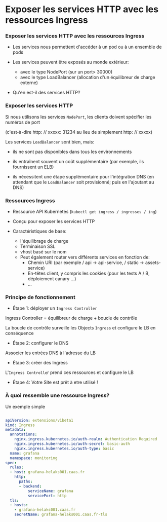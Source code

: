 # Exposer les services HTTP avec les ressources Ingress

### Exposer les services HTTP avec les ressources Ingress

- Les services nous permettent d'accéder à un pod ou à un ensemble de pods

- Les services peuvent être exposés au monde extérieur:
    - avec le type NodePort (sur un port> 30000)
    - avec le type LoadBalancer (allocation d'un équilibreur de charge externe)

- Qu'en est-il des services HTTP?


### Exposer les services HTTP

Si nous utilisons les services `NodePort`, les clients doivent spécifier les numéros de port

(c'est-à-dire http: // xxxxx: 31234 au lieu de simplement http: // xxxxx)

Les services `LoadBalancer` sont bien, mais:

- ils ne sont pas disponibles dans tous les environnements

- ils entraînent souvent un coût supplémentaire (par exemple, ils fournissent un ELB)

- ils nécessitent une étape supplémentaire pour l'intégration DNS
(en attendant que le `LoadBalancer` soit provisionné; puis en l'ajoutant au DNS)


### Ressources Ingress

- Ressource API Kubernetes (`kubectl get ingress / ingresses / ing`)

- Conçu pour exposer les services HTTP

- Caractéristiques de base:
    - l'équilibrage de charge
    - Terminaison SSL
    - vhost basé sur le nom
    - Peut également router vers différents services en fonction de:
        - Chemin URI (par exemple / api → api-service, / static → assets-service)
        - En-têtes client, y compris les cookies (pour les tests A / B, déploiement canary ...)
        - ...

### Principe de fonctionnement

- Étape 1: déployer un `Ingress Controller`

Ingress Controller = équilibreur de charge + boucle de contrôle

La boucle de contrôle surveille les Objects `Ingress` et configure le LB en conséquence

- Étape 2: configurer le DNS

Associer les entrées DNS à l'adresse du LB


- Étape 3: créer des Ingress

L'`Ingress Controlle`r prend ces ressources et configure le LB

- Étape 4: Votre Site est prêt à etre utilisé !


### À quoi ressemble une ressource Ingress?


Un exemple simple

```yaml

apiVersion: extensions/v1beta1
kind: Ingress
metadata:
  annotations:
    nginx.ingress.kubernetes.io/auth-realm: Authentication Required
    nginx.ingress.kubernetes.io/auth-secret: basic-auth
    nginx.ingress.kubernetes.io/auth-type: basic
  name: grafana
  namespace: monitoring
spec:
  rules:
  - host: grafana-helaks001.caas.fr
    http:
      paths:
      - backend:
          serviceName: grafana
          servicePort: http
  tls:
  - hosts:
    - grafana-helaks001.caas.fr
    secretName: grafana-helaks001.caas.fr-tls
```


